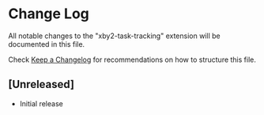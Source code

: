 # Change Log
All notable changes to the "xby2-task-tracking" extension will be documented in this file.

Check [Keep a Changelog](http://keepachangelog.com/) for recommendations on how to structure this file.

## [Unreleased]
- Initial release